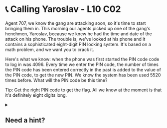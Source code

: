 # 📞 Calling Yaroslav - L10 C02

Agent 707, we know the gang are attacking soon, so it's time to start bringing them in. This morning our agents picked up one of the gang's henchmen, Yaroslav, because we knew he had the time and date of the attack on his phone. The trouble is, we've looked at his phone and it contains a sophisticated eight-digit PIN locking system. It's based on a math problem, and we want you to crack it.

Here's what we know: when the phone was first started the PIN code code to log in was 4096. Every time we enter the PIN code, the number of times the PIN code has been entered correctly in the past is added to the value of the PIN code, to get the new PIN. We know the system has been used 5520 times before. What will the PIN code be this time?

Tip: Get the right PIN code to get the flag. All we know at the moment is that it's definitely eight digits long.

<details><summary>

## Need a hint?</summary>

> 💡 Hint: The easiest ways to calculate this are to break it down into pieces and write a script to calculate it, or use a mathematical equation.
>
> The PIN code was originally 4096. When the code was 4096 the number of times the code was entered in the past was 0. So your solution needs to add the code to the number of times the PIN code was entered, then add 1 to the number of times the code was entered, and repeat that 5521 times to get the correct result.

<details><summary>

## Step by Step</summary>

- All you need to do to solve this problem is add the initial value of 4096 to the sum of all integers from 1 to 5521 (we know it has been put in correctly 5520 times so this time we need to use 5521)
- To get that sum we can use Gauss summation formula `(n*(n-1))/2`
- The correct pin will be the result of `4096 + (5521*5520)/2`
- Put that into a calculator and you get `15242056`
- Click those numbers on the phone and you will get the flag

`flag: mbljBmpNNXikgBFc6dDU`

</details>
